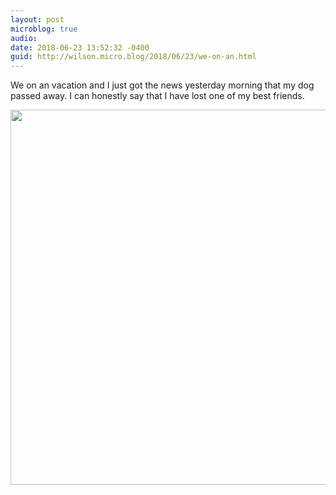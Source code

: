 ```yaml
---
layout: post
microblog: true
audio: 
date: 2018-06-23 13:52:32 -0400
guid: http://wilson.micro.blog/2018/06/23/we-on-an.html
---
```

We on an vacation and I just got the news yesterday morning that my dog passed away. I can honestly say that I have lost one of my best friends. 

<img src="http://wilson.micro.blog/uploads/2018/599227b37b.jpg" width="600" height="600" />
